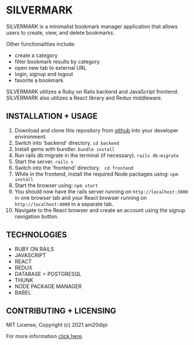 # SILVERMARK

SILVERMARK is a minimalist bookmark manager application that allows users to create, view, and delete bookmarks.

Other functionalities include:
+ create a category
+ filter bookmark results by category
+ open new tab to external URL
+ login, signup and logout
+ favorite a bookmark

SILVERMARK utilizes a Ruby on Rails backend and JavaScript frontend. SILVERMARK also utilizes a React library and Redux middleware. 

## INSTALLATION + USAGE
1. Download and clone this repository from [github](https://github.com/am20dipi/silvermark) into your developer environment. 
2. Switch into 'backend' directory.
```cd backend```
3. Install gems with bundler.
```bundle install```
4. Run rails db:migrate in the terminal (if necessary).
```rails db:migrate```
5. Start the server.
```rails s```
6. Switch into the 'frontend' directory.
``` cd frontend```
7. While in the frontend, install the required Node packages using:
```npm install```
8. Start the browser using:
```npm start```
9. You should now have the rails server running on ```http://localhost:3000``` in one browser tab and your React browser running on ```http://localhost:4000``` in a separate tab. 
10. Navigate to the React browser and create an account using the signup navigation button. 

## TECHNOLOGIES
+ RUBY ON RAILS
+ JAVASCRIPT
+ REACT
+ REDUX
+ DATABASE = POSTGRESQL
+ THUNK
+ NODE PACKAGE MANAGER
+ BABEL


## CONTRIBUTING + LICENSING
MIT License, Copyright (c) 2021 am20dipi

For more information [click here](https://github.com/am20dipi/silvermark).